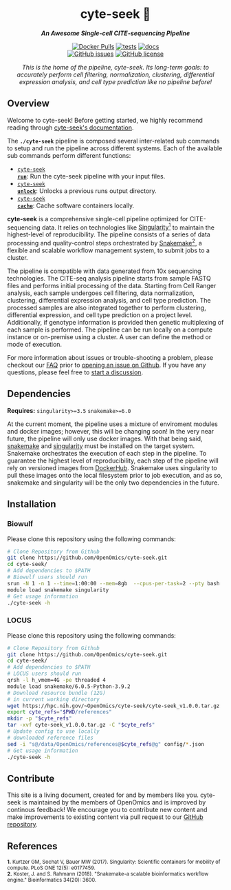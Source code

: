 <div align="center">
   
  <h1>cyte-seek 🔬</h1>
  
  **_An Awesome Single-cell CITE-sequencing Pipeline_**

  [![Docker Pulls](https://img.shields.io/docker/pulls/skchronicles/chicyte)](https://hub.docker.com/repository/docker/skchronicles/chicyte) [![tests](https://github.com/OpenOmics/cyte-seek/workflows/tests/badge.svg)](https://github.com/OpenOmics/cyte-seek/actions/workflows/main.yaml) [![docs](https://github.com/OpenOmics/cyte-seek/workflows/docs/badge.svg)](https://github.com/OpenOmics/cyte-seek/actions/workflows/docs.yml)<br>[![GitHub issues](https://img.shields.io/github/issues/OpenOmics/cyte-seek?color=brightgreen)](https://github.com/OpenOmics/cyte-seek/issues) [![GitHub license](https://img.shields.io/github/license/OpenOmics/cyte-seek)](https://github.com/OpenOmics/cyte-seek/blob/main/LICENSE)  
  
  <i>
    This is the home of the pipeline, cyte-seek. Its long-term goals: to accurately perform cell filtering, normalization, clustering, differential expression analysis, and cell type prediction like no pipeline before!
  </i>
</div>


## Overview
Welcome to cyte-seek! Before getting started, we highly recommend reading through [cyte-seek's documentation](https://openomics.github.io/cyte-seek/).

The **`./cyte-seek`** pipeline is composed several inter-related sub commands to setup and run the pipeline across different systems. Each of the available sub commands perform different functions: 

 * [<code>cyte-seek <b>run</b></code>](https://openomics.github.io/cyte-seek/usage/run/): Run the cyte-seek pipeline with your input files.
 * [<code>cyte-seek <b>unlock</b></code>](https://openomics.github.io/cyte-seek/usage/unlock/): Unlocks a previous runs output directory.
 * [<code>cyte-seek <b>cache</b></code>](https://openomics.github.io/cyte-seek/usage/cache/): Cache software containers locally.


**cyte-seek** is a comprehensive single-cell pipeline optimized for CITE-sequencing data. It relies on technologies like [Singularity<sup>1</sup>](https://singularity.lbl.gov/) to maintain the highest-level of reproducibility. The pipeline consists of a series of data processing and quality-control steps orchestrated by [Snakemake<sup>2</sup>](https://snakemake.readthedocs.io/en/stable/), a flexible and scalable workflow management system, to submit jobs to a cluster.

The pipeline is compatible with data generated from 10x sequencing technologies. The CITE-seq analysis pipeline starts from sample FASTQ files and performs initial processing of the data. Starting from Cell Ranger analysis, each sample undergoes cell filtering, data normalization, clustering, differential expression analysis, and cell type prediction. The processed samples are also integrated together to perform clustering, differential expression, and cell type prediction on a project level. Additionally, if genotype information is provided then genetic multiplexing of each sample is performed. The pipeline can be run locally on a compute instance or on-premise using a cluster. A user can define the method or mode of execution. 

For more information about issues or trouble-shooting a problem, please checkout our [FAQ](https://openomics.github.io/cyte-seek/faq/questions/) prior to [opening an issue on Github](https://github.com/OpenOmics/cyte-seek/issues). If you have any questions, please feel free to [start a discussion](https://github.com/OpenOmics/cyte-seek/discussions).

## Dependencies
**Requires:** `singularity>=3.5`  `snakemake>=6.0`

At the current moment, the pipeline uses a mixture of enviroment modules and docker images; however, this will be changing soon! In the very near future, the pipeline will only use docker images. With that being said, [snakemake](https://snakemake.readthedocs.io/en/stable/getting_started/installation.html) and [singularity](https://singularity.lbl.gov/all-releases) must be installed on the target system. Snakemake orchestrates the execution of each step in the pipeline. To guarantee the highest level of reproducibility, each step of the pipeline will rely on versioned images from [DockerHub](https://hub.docker.com/orgs/nciccbr/repositories). Snakemake uses singularity to pull these images onto the local filesystem prior to job execution, and as so, snakemake and singularity will be the only two dependencies in the future.

## Installation

### Biowulf
Please clone this repository using the following commands:
```bash
# Clone Repository from Github
git clone https://github.com/OpenOmics/cyte-seek.git
cd cyte-seek/
# Add dependencies to $PATH
# Biowulf users should run
srun -N 1 -n 1 --time=1:00:00 --mem=8gb  --cpus-per-task=2 --pty bash
module load snakemake singularity
# Get usage information
./cyte-seek -h
```

### LOCUS
Please clone this repository using the following commands:
```bash
# Clone Repository from Github
git clone https://github.com/OpenOmics/cyte-seek.git
cd cyte-seek/
# Add dependencies to $PATH
# LOCUS users should run
qrsh -l h_vmem=4G -pe threaded 4
module load snakemake/6.0.5-Python-3.9.2
# Download resource bundle (12G)
# in current working directory
wget https://hpc.nih.gov/~OpenOmics/cyte-seek/cyte-seek_v1.0.0.tar.gz
export cyte_refs="$PWD/references"
mkdir -p "$cyte_refs"
tar -xvf cyte-seek_v1.0.0.tar.gz -C "$cyte_refs"
# Update config to use locally
# downloaded reference files
sed -i "s@/data/OpenOmics/references@$cyte_refs@g" config/*.json
# Get usage information
./cyte-seek -h
```

## Contribute 

This site is a living document, created for and by members like you. cyte-seek is maintained by the members of OpenOmics and is improved by continous feedback! We encourage you to contribute new content and make improvements to existing content via pull request to our [GitHub repository](https://github.com/OpenOmics/cyte-seek).

## References
<sup>**1.**  Kurtzer GM, Sochat V, Bauer MW (2017). Singularity: Scientific containers for mobility of compute. PLoS ONE 12(5): e0177459.</sup>  
<sup>**2.**  Koster, J. and S. Rahmann (2018). "Snakemake-a scalable bioinformatics workflow engine." Bioinformatics 34(20): 3600.</sup>  
